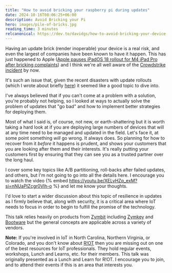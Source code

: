 ```yaml
---
title: "How to avoid bricking your raspberry pi during updates"
date: 2024-10-16T08:06:25+06:00
description: Avoid Bricking your Pi
hero: images/pile-of-bricks.jpg
reading_time: 3 minutes
relcanonical: https://dev.to/davidgs/how-to-avoid-bricking-your-device-during-update-rollouts-2hm1
---
```


Having an update brick (render inoperable) your device is a real risk, and even the largest of companies have been known to have it happen. This has just happened to Apple ([Apple pauses iPadOS 18 rollout for M4 iPad Pro after bricking complaints](https://arstechnica.com/gadgets/2024/09/apple-pauses-ipados-18-rollout-for-m4-ipad-pro-after-bricking-complaints/)) and I think we're all well aware of the [Crowdstrike incident](https://en.wikipedia.org/wiki/2024_CrowdStrike_incident) by now.

It's such an issue that, given the recent disasters with update rollouts (which I wrote about briefly [here](https://dzone.com/articles/how-you-can-avoid-a-crowdstrike-fiasco)) it seemed like a good topic to dive into.

I've always believed that if you can't come at a problem with a solution, you're probably not helping, so I looked at ways to actually solve the problem of updates that "go bad" and how to implement better strategies for deploying them.

Most of what I said is, of course, not new, or earth-shattering but it is worth taking a hard look at if you are deploying large numbers of devices that will at any time need to be managed and updated in the field. Let's face it, at some point something _will_ go wrong. It always does. So planning for how to recover from it _before_ it happens is prudent, and shows your customers that you are looking after them and their interests. It's really putting your customers first by ensuring that they can see you as a trusted partner over the long haul.

I cover some key topics like A/B partitioning, roll-backs after failed updates, and others, but I'm not going to go into all the details here. I encourage you to watch the video {% embed https://youtu.be/XELyHZp_exM?si=nNUaPIZcgr0Vlh-o %}
and let me know your thoughts.

I'd love to start a wider discussion about this topic of resilience in updates as I firmly believe that, along with security, it is a critical area where IoT needs to focus in order to begin to fulfill the promise of the technology.

This talk relies heavily on products from [Zymbit](https://zymbit.com/?utm_source=dev-to&utm_medium=blog&utm_term=dev-to) including [Zymkey](https://zymbit.com/zymkey/?utm_source=dev-to&utm_medium=blog&utm_term=dev-to) and [Bootware](https://zymbit.com/bootware/?utm_source=dev-to&utm_medium=blog&utm_term=dev-to) but the general concepts are applicable across a variety of vendors.

**Note:** If you're involved in IoT in North Carolina, Northern Virginia, or Colorado, and you don't know about [R!OT](https://riot.org) then you are missing out on one of the best resources for IoT professionals. They hold regular events, workshops, Lunch and Learns, etc. for their members. This talk was originally presented as a Lunch and Learn for R!OT. I encourage you to join, and to attend their events if this is an area that interests you.